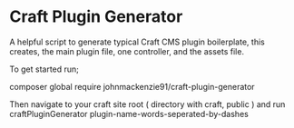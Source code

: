 # Craft Plugin Generator

A helpful script to generate typical Craft CMS plugin boilerplate, this creates, the main plugin file, one controller, and the assets file.

To get started run;

composer global require johnmackenzie91/craft-plugin-generator

Then navigate to your craft site root ( directory with craft, public ) and run craftPluginGenerator plugin-name-words-seperated-by-dashes

